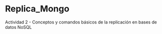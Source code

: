 # Replica_Mongo
Actividad 2 - Conceptos y comandos básicos de la replicación en bases de datos NoSQL
